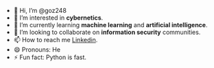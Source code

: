 - 👋 Hi, I’m @goz248
- 👀 I’m interested in **cybernetics**.
- 🌱 I’m currently learning **machine learning** and **artificial intelligence**.
- 💞️ I’m looking to collaborate on **information security** communities.
- 📫 How to reach me [Linkedin](https://www.linkedin.com/in/goz248).
- 😄 Pronouns: He
- ⚡ Fun fact: Python is fast.

<!---
goz248/goz248 is a ✨ special ✨ repository because its `README.md` (this file) appears on your GitHub profile.
You can click the Preview link to take a look at your changes.
--->
